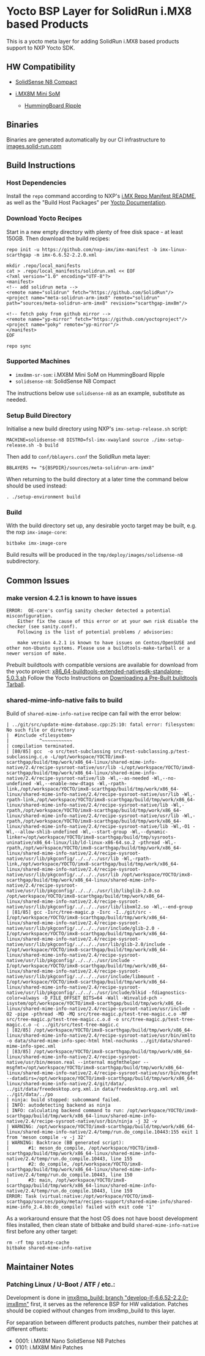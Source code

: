 # Yocto BSP Layer for SolidRun i.MX8 based Products

This is a yocto meta layer for adding SolidRun i.MX8 based products support to NXP Yocto SDK.

## HW Compatibility

- [SolidSense N8 Compact](https://www.solid-run.com/edge-gateway-solidsense/#iot-compact)
- [i.MX8M Mini SoM](https://www.solid-run.com/embedded-industrial-iot/nxp-i-mx8-family/imx8m-mini-som/)

  - [HummingBoard Ripple](https://www.solid-run.com/embedded-industrial-iot/nxp-i-mx8-family/hummingboard-m/#ripple)

## Binaries

Binaries are generated automatically by our CI infrastructure to [images.solid-run.com](https://images.solid-run.com/IMX8/meta-solidrun-arm-imx8/)

## Build Instructions

### Host Dependencies

Install the `repo` command according to NXP's [i.MX Repo Manifest README](https://github.com/nxp-imx/imx-manifest/blob/db1867b81676a2513b91267e4c85369dee20a800/README.md#install-the-repo-utility), as well as the "Build Host Packages" per [Yocto Documentation](https://docs.yoctoproject.org/5.0.3/brief-yoctoprojectqs/index.html#build-host-packages).

### Download Yocto Recipes

Start in a new empty directory with plenty of free disk space - at least 150GB. Then download the build recipes:

```
repo init -u https://github.com/nxp-imx/imx-manifest -b imx-linux-scarthgap -m imx-6.6.52-2.2.0.xml

mkdir .repo/local_manifests
cat > .repo/local_manifests/solidrun.xml << EOF
<?xml version="1.0" encoding="UTF-8"?>
<manifest>
<!-- add solidrun meta -->
<remote name="solidrun" fetch="https://github.com/SolidRun"/>
<project name="meta-solidrun-arm-imx8" remote="solidrun" path="sources/meta-solidrun-arm-imx8" revision="scarthgap-imx8m"/>

<!-- fetch poky from github mirror -->
<remote name="yp-mirror" fetch="https://github.com/yoctoproject"/>
<project name="poky" remote="yp-mirror"/>
</manifest>
EOF

repo sync
```

### Supported Machines

- `imx8mm-sr-som`: i.MX8M Mini SoM on HummingBoard Ripple
- `solidsense-n8`: SolidSense N8 Compact

The instructions below use `solidsense-n8` as an example, substitute as needed.

### Setup Build Directory

Initialise a new build directory using NXP's `imx-setup-release.sh` script:

    MACHINE=solidsense-n8 DISTRO=fsl-imx-xwayland source ./imx-setup-release.sh -b build

Then add to `conf/bblayers.conf` the SolidRun meta layer:

    BBLAYERS += "${BSPDIR}/sources/meta-solidrun-arm-imx8"

When returning to the build directory at a later time the command below should be used instead:

    . ./setup-environment build

### Build

With the build directory set up, any desirable yocto target may be built, e.g. the nxp `imx-image-core`:

    bitbake imx-image-core

Build results will be produced in the `tmp/deploy/images/solidsense-n8` subdirectory.

## Common Issues

### make version 4.2.1 is known to have issues

```
ERROR:  OE-core's config sanity checker detected a potential misconfiguration.
    Either fix the cause of this error or at your own risk disable the checker (see sanity.conf).
    Following is the list of potential problems / advisories:

    make version 4.2.1 is known to have issues on Centos/OpenSUSE and other non-Ubuntu systems. Please use a buildtools-make-tarball or a newer version of make.
```

Prebuilt buildtools with compatible versions are available for download from the yocto project: [x86_64-buildtools-extended-nativesdk-standalone-5.0.3.sh](https://downloads.yoctoproject.org/releases/yocto/yocto-5.0.3/buildtools/x86_64-buildtools-extended-nativesdk-standalone-5.0.3.sh)
Follow the Yocto Instructions on [Downloading a Pre-Built buildtools Tarball](https://www.rpsys.net/yocto-docs/ref-manual/ref-system-requirements.html#downloading-a-pre-built-buildtools-tarball).

### shared-mime-info-native fails to build

Build of `shared-mime-info-native` recipe can fail with the error below:

```
| ../git/src/update-mime-database.cpp:25:10: fatal error: filesystem: No such file or directory
|  #include <filesystem>
|           ^~~~~~~~~~~~
| compilation terminated.
| [80/85] gcc  -o src/test-subclassing src/test-subclassing.p/test-subclassing.c.o -L/opt/workspace/YOCTO/imx8-scarthgap/build/tmp/work/x86_64-linux/shared-mime-info-native/2.4/recipe-sysroot-native/usr/lib -L/opt/workspace/YOCTO/imx8-scarthgap/build/tmp/work/x86_64-linux/shared-mime-info-native/2.4/recipe-sysroot-native/lib -Wl,--as-needed -Wl,--no-undefined -Wl,--enable-new-dtags -Wl,-rpath-link,/opt/workspace/YOCTO/imx8-scarthgap/build/tmp/work/x86_64-linux/shared-mime-info-native/2.4/recipe-sysroot-native/usr/lib -Wl,-rpath-link,/opt/workspace/YOCTO/imx8-scarthgap/build/tmp/work/x86_64-linux/shared-mime-info-native/2.4/recipe-sysroot-native/lib -Wl,-rpath,/opt/workspace/YOCTO/imx8-scarthgap/build/tmp/work/x86_64-linux/shared-mime-info-native/2.4/recipe-sysroot-native/usr/lib -Wl,-rpath,/opt/workspace/YOCTO/imx8-scarthgap/build/tmp/work/x86_64-linux/shared-mime-info-native/2.4/recipe-sysroot-native/lib -Wl,-O1 -Wl,--allow-shlib-undefined -Wl,--start-group -Wl,--dynamic-linker=/opt/workspace/YOCTO/imx8-scarthgap/build/tmp/sysroots-uninative/x86_64-linux/lib/ld-linux-x86-64.so.2 -pthread -Wl,-rpath,/opt/workspace/YOCTO/imx8-scarthgap/build/tmp/work/x86_64-linux/shared-mime-info-native/2.4/recipe-sysroot-native/usr/lib/pkgconfig/../../../usr/lib -Wl,-rpath-link,/opt/workspace/YOCTO/imx8-scarthgap/build/tmp/work/x86_64-linux/shared-mime-info-native/2.4/recipe-sysroot-native/usr/lib/pkgconfig/../../../usr/lib /opt/workspace/YOCTO/imx8-scarthgap/build/tmp/work/x86_64-linux/shared-mime-info-native/2.4/recipe-sysroot-native/usr/lib/pkgconfig/../../../usr/lib/libglib-2.0.so /opt/workspace/YOCTO/imx8-scarthgap/build/tmp/work/x86_64-linux/shared-mime-info-native/2.4/recipe-sysroot-native/usr/lib/pkgconfig/../../../usr/lib/libxml2.so -Wl,--end-group
| [81/85] gcc -Isrc/tree-magic.p -Isrc -I../git/src -I/opt/workspace/YOCTO/imx8-scarthgap/build/tmp/work/x86_64-linux/shared-mime-info-native/2.4/recipe-sysroot-native/usr/lib/pkgconfig/../../../usr/include/glib-2.0 -I/opt/workspace/YOCTO/imx8-scarthgap/build/tmp/work/x86_64-linux/shared-mime-info-native/2.4/recipe-sysroot-native/usr/lib/pkgconfig/../../../usr/lib/glib-2.0/include -I/opt/workspace/YOCTO/imx8-scarthgap/build/tmp/work/x86_64-linux/shared-mime-info-native/2.4/recipe-sysroot-native/usr/lib/pkgconfig/../../../usr/include -I/opt/workspace/YOCTO/imx8-scarthgap/build/tmp/work/x86_64-linux/shared-mime-info-native/2.4/recipe-sysroot-native/usr/lib/pkgconfig/../../../usr/include/libmount -I/opt/workspace/YOCTO/imx8-scarthgap/build/tmp/work/x86_64-linux/shared-mime-info-native/2.4/recipe-sysroot-native/usr/lib/pkgconfig/../../../usr/include/blkid -fdiagnostics-color=always -D_FILE_OFFSET_BITS=64 -Wall -Winvalid-pch -isystem/opt/workspace/YOCTO/imx8-scarthgap/build/tmp/work/x86_64-linux/shared-mime-info-native/2.4/recipe-sysroot-native/usr/include -O2 -pipe -pthread -MD -MQ src/tree-magic.p/test-tree-magic.c.o -MF src/tree-magic.p/test-tree-magic.c.o.d -o src/tree-magic.p/test-tree-magic.c.o -c ../git/src/test-tree-magic.c
| [82/85] /opt/workspace/YOCTO/imx8-scarthgap/build/tmp/work/x86_64-linux/shared-mime-info-native/2.4/recipe-sysroot-native/usr/bin/xmlto -o data/shared-mime-info-spec-html html-nochunks ../git/data/shared-mime-info-spec.xml
| [83/85] /opt/workspace/YOCTO/imx8-scarthgap/build/tmp/work/x86_64-linux/shared-mime-info-native/2.4/recipe-sysroot-native/usr/bin/meson.real --internal msgfmthelper --msgfmt=/opt/workspace/YOCTO/imx8-scarthgap/build/tmp/work/x86_64-linux/shared-mime-info-native/2.4/recipe-sysroot-native/usr/bin/msgfmt --datadirs=/opt/workspace/YOCTO/imx8-scarthgap/build/tmp/work/x86_64-linux/shared-mime-info-native/2.4/git/data/. ../git/data/freedesktop.org.xml.in data/freedesktop.org.xml xml ../git/data/../po
| ninja: build stopped: subcommand failed.
| INFO: autodetecting backend as ninja
| INFO: calculating backend command to run: /opt/workspace/YOCTO/imx8-scarthgap/build/tmp/work/x86_64-linux/shared-mime-info-native/2.4/recipe-sysroot-native/usr/bin/ninja -j 32 -v
| WARNING: /opt/workspace/YOCTO/imx8-scarthgap/build/tmp/work/x86_64-linux/shared-mime-info-native/2.4/temp/run.do_compile.10443:155 exit 1 from 'meson compile -v -j 32'
| WARNING: Backtrace (BB generated script):
|       #1: meson_do_compile, /opt/workspace/YOCTO/imx8-scarthgap/build/tmp/work/x86_64-linux/shared-mime-info-native/2.4/temp/run.do_compile.10443, line 155
|       #2: do_compile, /opt/workspace/YOCTO/imx8-scarthgap/build/tmp/work/x86_64-linux/shared-mime-info-native/2.4/temp/run.do_compile.10443, line 150
|       #3: main, /opt/workspace/YOCTO/imx8-scarthgap/build/tmp/work/x86_64-linux/shared-mime-info-native/2.4/temp/run.do_compile.10443, line 159
ERROR: Task (virtual:native:/opt/workspace/YOCTO/imx8-scarthgap/sources/poky/meta/recipes-support/shared-mime-info/shared-mime-info_2.4.bb:do_compile) failed with exit code '1'
```

As a workaround ensure that the host OS does not have boost development files installed, then clean state of bitbake and build `shared-mime-info-native` first before any other target:

```
rm -rf tmp sstate-cache
bitbake shared-mime-info-native
```

## Maintainer Notes

### Patching Linux / U-Boot / ATF / etc.:

Development is done in [imx8mp_build: branch "develop-lf-6.6.52-2.2.0-imx8mn"](https://github.com/SolidRun/imx8mp_build/tree/develop-lf-6.6.52-2.2.0-imx8mn) first, it serves as the reference BSP for HW validation.
Patches should be copied without changes from imx8mp_build to this layer.

For separation between different products patches, number their patches at different offsets:

- 0001: i.MX8M Nano SolidSense N8 Patches
- 0101: i.MX8M Mini Patches
